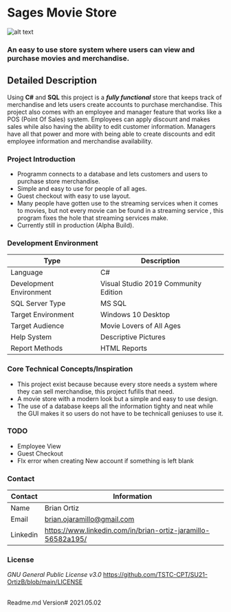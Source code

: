 # Sages Movie Store
![alt text](https://github.com/TSTC-CPT/SU21-OrtizB/blob/main/Images/Logo_SMS.gif "Sage's Movie Shop Logo")
### An easy to use store system where users can view and purchase movies and merchandise.

## Detailed Description

Using **C#** and **SQL** this project is a _**fully functional**_ store that keeps track of merchandise and lets users create accounts to purchase merchandise.
This project also comes with an employee and manager feature that works like a POS (Point Of Sales) system. Employees can apply discount and makes sales while also
having the ability to edit customer information. Managers have all that power and more with being able to create discounts and edit employee information and merchandise availability. 

### Project Introduction  

- Programm connects to a database and lets customers and users to purchase store merchandise. 
- Simple and easy to use for people of all ages. 
- Guest checkout with easy to use layout. 
- Many people have gotten use to the streaming services when it comes to movies, but not every movie can be found in a streaming service , this program fixes the hole that streaming services make.
- Currently still in production (Alpha Build).

### Development Environment

Type | Description
-----|-------------
Language | C#
Development Environment | Visual Studio 2019 Community Edition
SQL Server Type | MS SQL
Target Environment | Windows 10 Desktop
Target Audience | Movie Lovers of All Ages
Help System | Descriptive Pictures 
Report Methods | HTML Reports

### Core Technical Concepts/Inspiration

- This project exist because because every store needs a system where they can sell merchandise, this project fufills that need.
- A movie store with a modern look but a simple and easy to use design. 
- The use of a database keeps all the information tighty and neat while the GUI makes it so users do not have to be technicall geniuses to use it.

### TODO
- Employee View
- Guest Checkout
- FIx error when creating New account if something is left blank

### Contact

Contact | Information
--------|------
Name | Brian Ortiz
Email | brian.ojaramillo@gmail.com
Linkedin | https://www.linkedin.com/in/brian-ortiz-jaramillo-56582a195/

### License

*GNU General Public License v3.0*
https://github.com/TSTC-CPT/SU21-OrtizB/blob/main/LICENSE



<br> Readme.md Version# 2021.05.02<br/>
